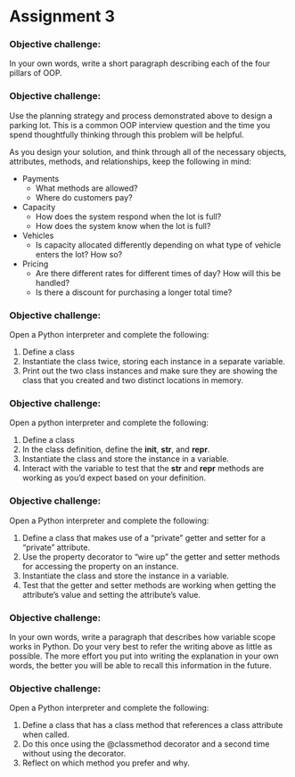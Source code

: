 # Assignment 3


### Objective challenge:

In your own words, write a short paragraph describing each of the four pillars of OOP.


### Objective challenge:

Use the planning strategy and process demonstrated above to design a parking lot. This is a common OOP interview question and the time you spend thoughtfully thinking through this problem will be helpful.

As you design your solution, and think through all of the necessary objects, attributes, methods, and relationships, keep the following in mind:

* Payments
    * What methods are allowed?
    * Where do customers pay?
* Capacity
    * How does the system respond when the lot is full?
    * How does the system know when the lot is full?
* Vehicles
    * Is capacity allocated differently depending on what type of vehicle enters the lot? How so?
* Pricing
    * Are there different rates for different times of day? How will this be handled?
    * Is there a discount for purchasing a longer total time?


### Objective challenge:

Open a Python interpreter and complete the following:

1. Define a class
2. Instantiate the class twice, storing each instance in a separate variable.
3. Print out the two class instances and make sure they are showing the class that you created and two distinct locations in memory.


### Objective challenge:

Open a python interpreter and complete the following:

1. Define a class
2. In the class definition, define the __init__, __str__, and __repr__.
3. Instantiate the class and store the instance in a variable.
4. Interact with the variable to test that the __str__ and __repr__ methods are working as you’d expect based on your definition.


### Objective challenge:

Open a Python interpreter and complete the following:

1. Define a class that makes use of a “private” getter and setter for a “private” attribute.
2. Use the property decorator to “wire up” the getter and setter methods for accessing the property on an instance.
3. Instantiate the class and store the instance in a variable.
4. Test that the getter and setter methods are working when getting the attribute’s value and setting the attribute’s value.


### Objective challenge:

In your own words, write a paragraph that describes how variable scope works in Python. Do your very best to refer the writing above as little as possible. The more effort you put into writing the explanation in your own words, the better you will be able to recall this information in the future.


### Objective challenge:

Open a Python interpreter and complete the following:

1. Define a class that has a class method that references a class attribute when called.
2. Do this once using the @classmethod decorator and a second time without using the decorator.
3. Reflect on which method you prefer and why.
